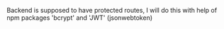 Backend is supposed to have protected routes, I will do this with help of npm packages 'bcrypt' and 'JWT' (jsonwebtoken)
